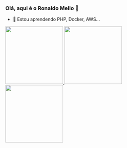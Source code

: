 ### Olá, aqui é o Ronaldo Mello 👋


- 🌱 Estou aprendendo PHP, Docker, AWS...

 <div>
  <a href="https://github.com/ronaldomello">
  <img height="180em" src="https://github-readme-stats.vercel.app/api?username=ronaldomello&show_icons=true&theme=dracula&include_all_commits=true&count_private=true"/>
  <img height="180em" src="https://github-readme-stats.vercel.app/api/top-langs/?username=ronaldomello&layout=compact&langs_count=16&theme=dracula"/>
  <img height="180em" src="https://github-readme-stats.vercel.app/api/top-langs/?username=rafaballerini&layout=compact&langs_count=7&theme=dracula"/>
</div>
